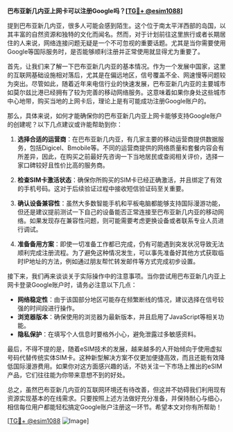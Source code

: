 **巴布亚新几内亚上网卡可以注册Google吗？[[TG💪+ @esim1088](https://t.me/s/esim1088)]**

提到巴布亚新几内亚，很多人可能会感到陌生。这个位于南太平洋西部的岛国，以其丰富的自然资源和独特的文化而闻名。然而，对于计划前往这里旅行或者长期居住的人来说，网络连接问题无疑是一个不可忽视的重要话题。尤其是当你需要使用Google等国际服务时，是否能够顺利注册并正常使用就显得尤为重要了。

首先，让我们来了解一下巴布亚新几内亚的基本情况。作为一个发展中国家，这里的互联网基础设施相对落后，尤其是在偏远地区，信号覆盖不全、网速慢等问题较为突出。尽管如此，随着近年来电信行业的快速发展，巴布亚新几内亚的主要城市如莫尔兹比港已经拥有了较为完善的移动网络服务。这意味着如果你身处这些城市中心地带，购买当地的上网卡后，理论上是有可能成功注册Google账户的。

那么，具体来说，如何才能确保你的巴布亚新几内亚上网卡能够支持Google账户的创建呢？以下几点建议或许能帮助到你：

1. **选择合适的运营商**：在巴布亚新几内亚，有几家主要的移动运营商提供数据服务，包括Digicel、Bmobile等。不同的运营商提供的网络质量和套餐内容会有所差异，因此，在购买之前最好先咨询一下当地居民或查阅相关评价，选择一家口碑较好且性价比高的服务商。

2. **检查SIM卡激活状态**：确保你所购买的SIM卡已经正确激活，并且绑定了有效的手机号码。这对于后续验证过程中接收短信验证码至关重要。

3. **确认设备兼容性**：虽然大多数智能手机和平板电脑都能够支持国际漫游功能，但还是建议提前测试一下自己的设备能否正常连接至巴布亚新几内亚的移动网络。如果发现存在兼容性问题，则可能需要考虑更换设备或者联系专业人员进行调试。

4. **准备备用方案**：即使一切准备工作都已完成，仍有可能遇到突发状况导致无法顺利完成注册流程。为了避免这种情况发生，可以事先准备好其他方式获取临时IP地址的方法，例如通过朋友帮忙转发邮件等方式完成初步设置。

接下来，我们再来谈谈关于实际操作中的注意事项。当你尝试用巴布亚新几内亚上网卡登录Google账户时，请务必注意以下几点：

- **网络稳定性**：由于该国部分地区可能存在频繁断线的情况，建议选择在信号较强的时间段进行操作。
- **浏览器版本**：确保使用的浏览器为最新版本，并且启用了JavaScript等相关功能。
- **隐私保护**：在填写个人信息时要格外小心，避免泄露过多敏感资料。

最后，不得不提的是，随着eSIM技术的发展，越来越多的人开始倾向于使用虚拟号码代替传统实体SIM卡。这种新型解决方案不仅更加便捷高效，而且还能有效降低国际漫游费用。如果你对这方面感兴趣的话，不妨关注一下市场上推出的eSIM产品，它们往往能为你带来意想不到的好处。

总之，虽然巴布亚新几内亚的互联网环境还有待改善，但这并不妨碍我们利用现有资源实现基本的在线需求。只要按照上述方法做好充分准备，并保持耐心与细心，相信每位用户都能轻松搞定Google账户注册这一环节。希望本文对你有所帮助！

[[TG💪+ @esim1088](https://t.me/s/esim1088) ![Image](https://i.postimg.cc/4NQfJmqS/Snipaste-2025-05-13-00-14-12.png)]